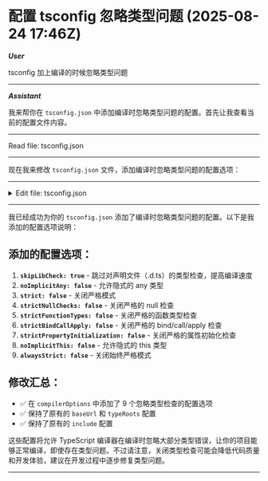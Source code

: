 <!-- Generated by SpecStory -->

# 配置 tsconfig 忽略类型问题 (2025-08-24 17:46Z)

_**User**_

tsconfig 加上编译的时候忽略类型问题

---

_**Assistant**_

我来帮你在 `tsconfig.json` 中添加编译时忽略类型问题的配置。首先让我查看当前的配置文件内容。


---

Read file: tsconfig.json

---

现在我来修改 `tsconfig.json` 文件，添加编译时忽略类型问题的配置选项：


---

<details><summary>Edit file: tsconfig.json</summary>

在 compilerOptions 中添加忽略类型检查的配置选项

**Chunk 1**
Lines added: 10, lines removed: 1

```diff
@@ -3,5 +3,14 @@
    "compilerOptions": {
      "baseUrl": ".",
-     "typeRoots": ["node_modules/@figma", "node_modules/@types"]
+     "typeRoots": ["node_modules/@figma", "node_modules/@types"],
+     "skipLibCheck": true,
+     "noImplicitAny": false,
+     "strict": false,
+     "strictNullChecks": false,
+     "strictFunctionTypes": false,
+     "strictBindCallApply": false,
+     "strictPropertyInitialization": false,
+     "noImplicitThis": false,
+     "alwaysStrict": false
    },
    "include": ["src/**/*.ts", "src/**/*.tsx"]
```

</details>

---

我已经成功为你的 `tsconfig.json` 添加了编译时忽略类型问题的配置。以下是我添加的配置选项说明：

## 添加的配置选项：

1. **`skipLibCheck: true`** - 跳过对声明文件（.d.ts）的类型检查，提高编译速度
2. **`noImplicitAny: false`** - 允许隐式的 any 类型
3. **`strict: false`** - 关闭严格模式
4. **`strictNullChecks: false`** - 关闭严格的 null 检查
5. **`strictFunctionTypes: false`** - 关闭严格的函数类型检查
6. **`strictBindCallApply: false`** - 关闭严格的 bind/call/apply 检查
7. **`strictPropertyInitialization: false`** - 关闭严格的属性初始化检查
8. **`noImplicitThis: false`** - 允许隐式的 this 类型
9. **`alwaysStrict: false`** - 关闭始终严格模式

## 修改汇总：

- ✅ 在 `compilerOptions` 中添加了 9 个忽略类型检查的配置选项
- ✅ 保持了原有的 `baseUrl` 和 `typeRoots` 配置
- ✅ 保持了原有的 `include` 配置

这些配置将允许 TypeScript 编译器在编译时忽略大部分类型错误，让你的项目能够正常编译，即使存在类型问题。不过请注意，关闭类型检查可能会降低代码质量和开发体验，建议在开发过程中逐步修复类型问题。

---

